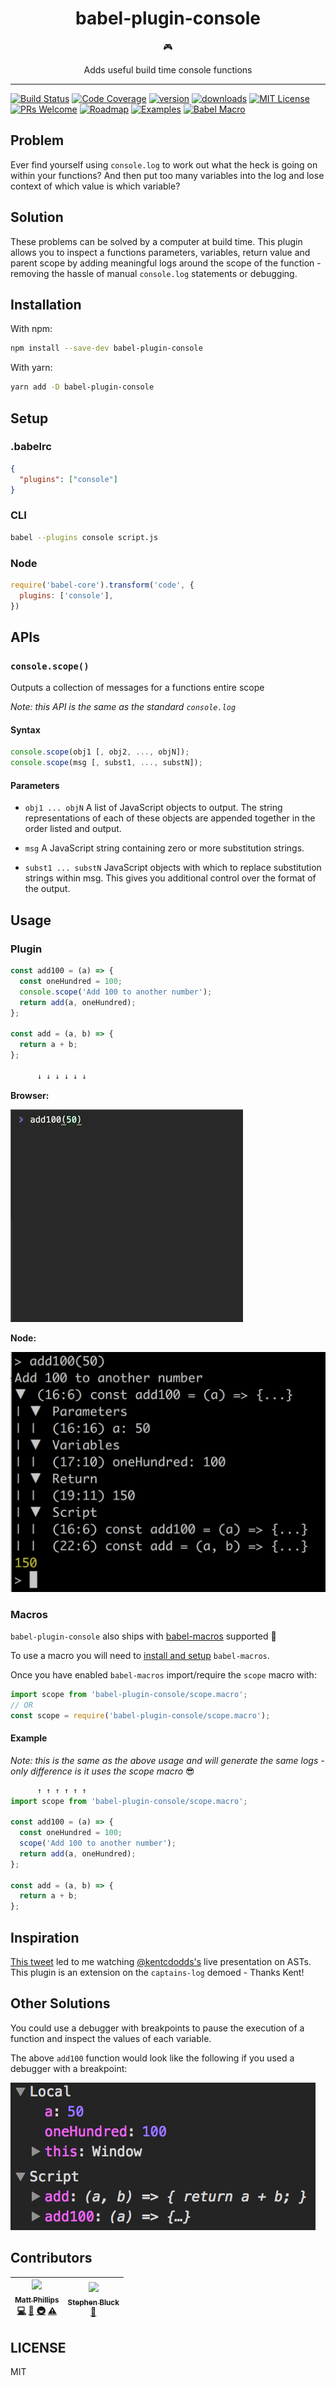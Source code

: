 <div align="center">
  <h1>babel-plugin-console</h1>

  🎮

  Adds useful build time console functions
</div>

<hr />

[![Build Status](https://img.shields.io/travis/mattphillips/babel-plugin-console.svg?style=flat-square)](https://travis-ci.org/mattphillips/babel-plugin-console)
[![Code Coverage](https://img.shields.io/codecov/c/github/mattphillips/babel-plugin-console.svg?style=flat-square)](https://codecov.io/github/mattphillips/babel-plugin-console)
[![version](https://img.shields.io/npm/v/babel-plugin-console.svg?style=flat-square)](https://www.npmjs.com/package/babel-plugin-console)
[![downloads](https://img.shields.io/npm/dm/babel-plugin-console.svg?style=flat-square)](http://npm-stat.com/charts.html?package=babel-plugin-console&from=2017-07-17)
[![MIT License](https://img.shields.io/npm/l/babel-plugin-console.svg?style=flat-square)](https://github.com/mattphillips/babel-plugin-console/blob/master/LICENSE)
[![PRs Welcome](https://img.shields.io/badge/PRs-welcome-brightgreen.svg?style=flat-square)](http://makeapullrequest.com)
[![Roadmap](https://img.shields.io/badge/%F0%9F%93%94-roadmap-CD9523.svg?style=flat-square)](https://github.com/mattphillips/babel-plugin-console/blob/master/docs/ROADMAP.md)
[![Examples](https://img.shields.io/badge/%F0%9F%92%A1-examples-8C8E93.svg?style=flat-square)](https://github.com/mattphillips/babel-plugin-console/blob/master/docs/EXAMPLES.md)
[![Babel Macro](https://img.shields.io/badge/babel--macro-%F0%9F%8E%A3-f5da55.svg?style=flat-square)](https://github.com/kentcdodds/babel-macros)

## Problem

Ever find yourself using `console.log` to work out what the heck is going on within your functions?
And then put too many variables into the log and lose context of which value is which variable?

## Solution

These problems can be solved by a computer at build time. This plugin allows you to inspect a functions parameters, variables, return value and parent scope by adding meaningful logs around the scope of the function - removing the hassle of manual `console.log` statements or debugging.

## Installation

With npm:
```sh
npm install --save-dev babel-plugin-console
```

With yarn:
```sh
yarn add -D babel-plugin-console
```

## Setup

### .babelrc

```json
{
  "plugins": ["console"]
}
```

### CLI

```sh
babel --plugins console script.js
```

### Node

```javascript
require('babel-core').transform('code', {
  plugins: ['console'],
})
```

## APIs

### `console.scope()`

Outputs a collection of messages for a functions entire scope

*Note: this API is the same as the standard `console.log`*

#### Syntax

```js
console.scope(obj1 [, obj2, ..., objN]);
console.scope(msg [, subst1, ..., substN]);
```

#### Parameters

 - `obj1 ... objN`
A list of JavaScript objects to output. The string representations of each of these objects are appended together in the order listed and output.

 - `msg`
 A JavaScript string containing zero or more substitution strings.

 - `subst1 ... substN`
JavaScript objects with which to replace substitution strings within msg. This gives you additional control over the format of the output.

## Usage

### Plugin

```js
const add100 = (a) => {
  const oneHundred = 100;
  console.scope('Add 100 to another number');
  return add(a, oneHundred);
};

const add = (a, b) => {
  return a + b;
};

      ↓ ↓ ↓ ↓ ↓ ↓
```

**Browser:**

![Browser console scoping add100](assets/add100-chrome.gif)

**Node:**

![Node console scoping add100](assets/add100-node.png)

### Macros

`babel-plugin-console` also ships with [babel-macros](https://github.com/kentcdodds/babel-macros) supported 🎉

To use a macro you will need to
[install and setup](https://github.com/kentcdodds/babel-macros/blob/master/other/docs/user.md) `babel-macros`.

Once you have enabled `babel-macros` import/require the `scope` macro with:

```js
import scope from 'babel-plugin-console/scope.macro';
// OR
const scope = require('babel-plugin-console/scope.macro');
```

#### Example

*Note: this is the same as the above usage and will generate the same logs - only difference is it uses the scope
macro* 😎

```js
      ↑ ↑ ↑ ↑ ↑ ↑
import scope from 'babel-plugin-console/scope.macro';

const add100 = (a) => {
  const oneHundred = 100;
  scope('Add 100 to another number');
  return add(a, oneHundred);
};

const add = (a, b) => {
  return a + b;
};
```

## Inspiration

[This tweet](https://twitter.com/kentcdodds/status/885604009930768384) led to me watching
[@kentcdodds's](https://github.com/kentcdodds/) live presentation on ASTs. This plugin is an extension on the
`captains-log` demoed - Thanks Kent!

## Other Solutions

You could use a debugger with breakpoints to pause the execution of a function and inspect the values of each variable.

The above `add100` function would look like the following if you used a debugger with a breakpoint:

![Debugging add100](assets/debugger.png)

## Contributors

<!-- ALL-CONTRIBUTORS-LIST:START - Do not remove or modify this section -->
| [<img src="https://avatars0.githubusercontent.com/u/5610087?v=4" width="100px;"/><br /><sub>Matt Phillips</sub>](http://mattphillips.io)<br />[💻](https://github.com/mattphillips/babel-plugin-console/commits?author=mattphillips "Code") [📖](https://github.com/mattphillips/babel-plugin-console/commits?author=mattphillips "Documentation") [🚇](#infra-mattphillips "Infrastructure (Hosting, Build-Tools, etc)") [⚠️](https://github.com/mattphillips/babel-plugin-console/commits?author=mattphillips "Tests") | [<img src="https://avatars1.githubusercontent.com/u/611927?v=4" width="100px;"/><br /><sub>Stephen Bluck</sub>](http://www.photobox.com)<br />[📖](https://github.com/mattphillips/babel-plugin-console/commits?author=stevebluck "Documentation") |
| :---: | :---: |
<!-- ALL-CONTRIBUTORS-LIST:END -->

## LICENSE

MIT
